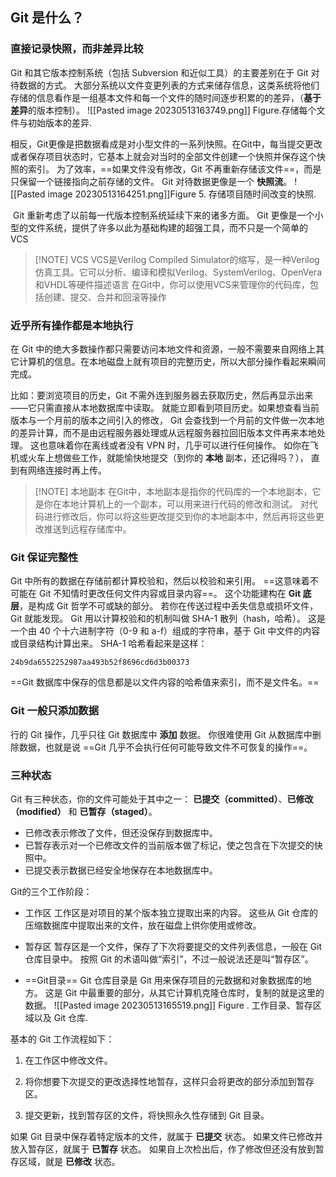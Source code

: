 
## Git 是什么？

### 直接记录快照，而非差异比较
Git 和其它版本控制系统（包括 Subversion 和近似工具）的主要差别在于 Git 对待数据的方式。
大部分系统以文件变更列表的方式来储存信息，这类系统将他们存储的信息看作是一组基本文件和每一个文件的随时间逐步积累的的差异，（**基于差异**的版本控制）。
![[Pasted image 20230513163749.png]]
Figure.存储每个文件与初始版本的差异.

相反，Git更像是把数据看成是对小型文件的一系列快照。在Git中，每当提交更改或者保存项目状态时，它基本上就会对当时的全部文件创建一个快照并保存这个快照的索引。
为了效率，==如果文件没有修改，Git 不再重新存储该文件==，而是只保留一个链接指向之前存储的文件。 Git 对待数据更像是一个 **快照流**。
![[Pasted image 20230513164251.png]]Figure 5. 存储项目随时间改变的快照.

 Git 重新考虑了以前每一代版本控制系统延续下来的诸多方面。 Git 更像是一个小型的文件系统，提供了许多以此为基础构建的超强工具，而不只是一个简单的 VCS

> [!NOTE] VCS
> VCS是Verilog Compiled Simulator的缩写，是一种Verilog仿真工具。它可以分析、编译和模拟Verilog、SystemVerilog、OpenVera和VHDL等硬件描述语言
> 在Git中，你可以使用VCS来管理你的代码库，包括创建、提交、合并和回滚等操作

### 近乎所有操作都是本地执行

在 Git 中的绝大多数操作都只需要访问本地文件和资源，一般不需要来自网络上其它计算机的信息。在本地磁盘上就有项目的完整历史，所以大部分操作看起来瞬间完成。

比如：要浏览项目的历史，Git 不需外连到服务器去获取历史，然后再显示出来——它只需直接从本地数据库中读取。 就能立即看到项目历史。如果想查看当前版本与一个月前的版本之间引入的修改， Git 会查找到一个月前的文件做一次本地的差异计算，而不是由远程服务器处理或从远程服务器拉回旧版本文件再来本地处理。
这也意味着你在离线或者没有 VPN 时，几乎可以进行任何操作。 如你在飞机或火车上想做些工作，就能愉快地提交（到你的 **本地** 副本，还记得吗？）， 直到有网络连接时再上传。

> [!NOTE] 本地副本
> 在Git中，本地副本是指你的代码库的一个本地副本，它是你在本地计算机上的一个副本，可以用来进行代码的修改和测试。
>对代码进行修改后，你可以将这些更改提交到你的本地副本中，然后再将这些更改推送到远程存储库中。



### Git 保证完整性

Git 中所有的数据在存储前都计算校验和，然后以校验和来引用。 ==这意味着不可能在 Git 不知情时更改任何文件内容或目录内容==。 这个功能建构在 **Git 底层**，是构成 Git 哲学不可或缺的部分。 若你在传送过程中丢失信息或损坏文件，Git 就能发现。
Git 用以计算校验和的机制叫做 SHA-1 散列（hash，哈希）。 这是一个由 40 个十六进制字符（0-9 和 a-f）组成的字符串，基于 Git 中文件的内容或目录结构计算出来。 SHA-1 哈希看起来是这样：
```
24b9da6552252987aa493b52f8696cd6d3b00373
```

==Git 数据库中保存的信息都是以文件内容的哈希值来索引，而不是文件名。==

### Git 一般只添加数据
行的 Git 操作，几乎只往 Git 数据库中 **添加** 数据。 你很难使用 Git 从数据库中删除数据，也就是说 ==Git 几乎不会执行任何可能导致文件不可恢复的操作==。
### 三种状态
Git 有三种状态，你的文件可能处于其中之一： **已提交（committed）**、**已修改（modified）** 和 **已暂存（staged）**。
-   已修改表示修改了文件，但还没保存到数据库中。    
-   已暂存表示对一个已修改文件的当前版本做了标记，使之包含在下次提交的快照中。
-   已提交表示数据已经安全地保存在本地数据库中。

Git的三个工作阶段：
- 工作区  工作区是对项目的某个版本独立提取出来的内容。 这些从 Git 仓库的压缩数据库中提取出来的文件，放在磁盘上供你使用或修改。

- 暂存区  暂存区是一个文件，保存了下次将要提交的文件列表信息，一般在 Git 仓库目录中。 按照 Git 的术语叫做“索引”，不过一般说法还是叫“暂存区”。

- ==Git目录==  Git 仓库目录是 Git 用来保存项目的元数据和对象数据库的地方。 这是 Git 中最重要的部分，从其它计算机克隆仓库时，复制的就是这里的数据。
![[Pasted image 20230513165519.png]]
Figure . 工作目录、暂存区域以及 Git 仓库.

基本的 Git 工作流程如下：
1.  在工作区中修改文件。
    
2.  将你想要下次提交的更改选择性地暂存，这样只会将更改的部分添加到暂存区。
    
3.  提交更新，找到暂存区的文件，将快照永久性存储到 Git 目录。

如果 Git 目录中保存着特定版本的文件，就属于 **已提交** 状态。 如果文件已修改并放入暂存区，就属于 **已暂存** 状态。 如果自上次检出后，作了修改但还没有放到暂存区域，就是 **已修改** 状态。















